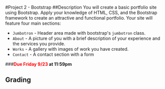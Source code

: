 #Project 2 - Bootstrap
##Description
You will create a basic portfolio site using Bootstrap. Apply your knowledge of HTML, CSS, and the Bootstrap framework to create an attractive and functional portfolio. Your site will feature four main sections:

* `Jumbotron` - Header area made with bootstrap's `jumbotron` class.
* `About` - A picture of you with a brief description of your experience and the services you provide.
* `Works` - A gallery with images of work you have created.
* `Contact` - A contact section with a form

###**<span style="color:red">Due Friday 9/23</span> at 11:59pm**

## Grading

